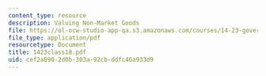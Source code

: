 ```yaml
---
content_type: resource
description: Valuing Non-Market Goods
file: https://ol-ocw-studio-app-qa.s3.amazonaws.com/courses/14-23-government-regulation-of-industry-spring-2003/cef2a8902d0b303a92cbddfc46a933d9_1423class18.pdf
file_type: application/pdf
resourcetype: Document
title: 1423class18.pdf
uid: cef2a890-2d0b-303a-92cb-ddfc46a933d9
---
```

